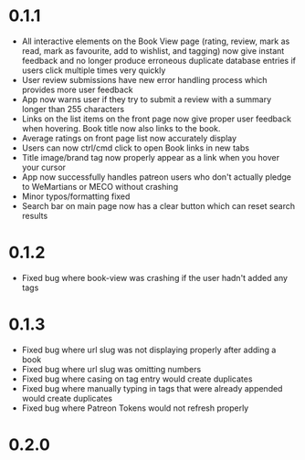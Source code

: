 # 0.1.1

* All interactive elements on the Book View page (rating, review, mark as read, mark as favourite, add to wishlist, and tagging) now give instant feedback and no longer produce erroneous duplicate database entries if users click multiple times very quickly
* User review submissions have new error handling process which provides more user feedback
* App now warns user if they try to submit a review with a summary longer than 255 characters
* Links on the list items on the front page now give proper user feedback when hovering. Book title now also links to the book.
* Average ratings on front page list now accurately display
* Users can now ctrl/cmd click to open Book links in new tabs
* Title image/brand tag now properly appear as a link when you hover your cursor
* App now successfully handles patreon users who don't actually pledge to WeMartians or MECO without crashing
* Minor typos/formatting fixed
* Search bar on main page now has a clear button which can reset search results

# 0.1.2

* Fixed bug where book-view was crashing if the user hadn't added any tags

# 0.1.3

* Fixed bug where url slug was not displaying properly after adding a book
* Fixed bug where url slug was omitting numbers
* Fixed bug where casing on tag entry would create duplicates
* Fixed bug where manually typing in tags that were already appended would create duplicates
* Fixed bug where Patreon Tokens would not refresh properly

# 0.2.0